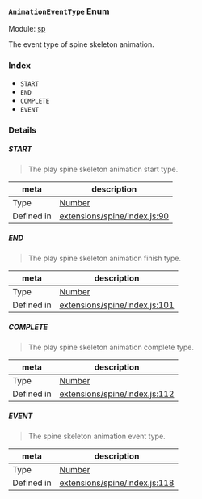 ### `AnimationEventType` Enum



Module: [sp](../modules/sp.md)


The event type of spine skeleton animation.


### Index
  - `START`
  - `END`
  - `COMPLETE`
  - `EVENT`

### Details


##### START

> The play spine skeleton animation start type.

| meta | description |
|------|-------------|
| Type | <a href="https://developer.mozilla.org/en/JavaScript/Reference/Global_Objects/Number" class="crosslink external" target="_blank">Number</a> |
| Defined in | [extensions/spine/index.js:90](https://github.com/cocos-creator/engine/blob/94144e364133d0ac0b7b75fc548bfd85ef398b59/extensions/spine/index.js#L90) |



##### END

> The play spine skeleton animation finish type.

| meta | description |
|------|-------------|
| Type | <a href="https://developer.mozilla.org/en/JavaScript/Reference/Global_Objects/Number" class="crosslink external" target="_blank">Number</a> |
| Defined in | [extensions/spine/index.js:101](https://github.com/cocos-creator/engine/blob/94144e364133d0ac0b7b75fc548bfd85ef398b59/extensions/spine/index.js#L101) |



##### COMPLETE

> The play spine skeleton animation complete type.

| meta | description |
|------|-------------|
| Type | <a href="https://developer.mozilla.org/en/JavaScript/Reference/Global_Objects/Number" class="crosslink external" target="_blank">Number</a> |
| Defined in | [extensions/spine/index.js:112](https://github.com/cocos-creator/engine/blob/94144e364133d0ac0b7b75fc548bfd85ef398b59/extensions/spine/index.js#L112) |



##### EVENT

> The spine skeleton animation event type.

| meta | description |
|------|-------------|
| Type | <a href="https://developer.mozilla.org/en/JavaScript/Reference/Global_Objects/Number" class="crosslink external" target="_blank">Number</a> |
| Defined in | [extensions/spine/index.js:118](https://github.com/cocos-creator/engine/blob/94144e364133d0ac0b7b75fc548bfd85ef398b59/extensions/spine/index.js#L118) |


